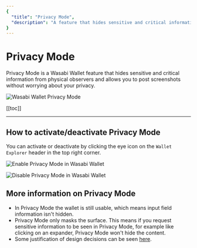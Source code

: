 ```yaml
---
{
  "title": "Privacy Mode",
  "description": "A feature that hides sensitive and critical information from physical observers designed to allow you to post screenshots without worrying about leaking private details of your wallet. This is the Wasabi documentation, an archive of knowledge about the open-source, non-custodial and privacy-focused Bitcoin wallet for desktop."
}
---
```


# Privacy Mode

Privacy Mode is a Wasabi Wallet feature that hides sensitive and critical information from physical observers and allows you to post screenshots without worrying about your privacy.

![Wasabi Wallet Privacy Mode](/Send.png "Wasabi Wallet Privacy Mode")

[[toc]]

---

## How to activate/deactivate Privacy Mode
You can activate or deactivate by clicking the eye icon on the `Wallet Explorer` header in the top right corner.

![Enable Privacy Mode in Wasabi Wallet](/PMExplorerActivate.png "Enable Privacy Mode in Wasabi Wallet")

![Disable Privacy Mode in Wasabi Wallet](/PMExplorerDeactivate.png "Disable Privacy Mode in Wasabi Wallet")

## More information on Privacy Mode
- In Privacy Mode the wallet is still usable, which means input field information isn't hidden.
- Privacy Mode only masks the surface.
This means if you request sensitive information to be seen in Privacy Mode, for example like clicking on an expander, Privacy Mode won't hide the content.
- Some justification of design decisions can be seen [here](https://github.com/zkSNACKs/WalletWasabi/issues/2234).
